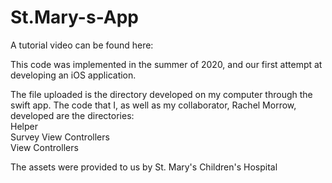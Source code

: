 # St.Mary-s-App

A tutorial video can be found here: [](https://fgaitan-proj.github.io/St.Mary-s-App/StMaryTutorial.mov)


This code was implemented in the summer of 2020, and our first attempt at developing an iOS application. 

The file uploaded is the directory developed on my computer through the swift app. 
The code that I, as well as my collaborator, Rachel Morrow, developed are the directories:
<br> Helper 
<br> Survey View Controllers
<br> View Controllers
<p> The assets were provided to us by St. Mary's Children's Hospital</p>
